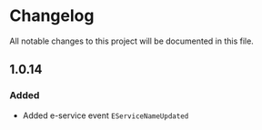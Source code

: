 # Changelog

All notable changes to this project will be documented in this file.

## 1.0.14

### Added

- Added e-service event `EServiceNameUpdated`
